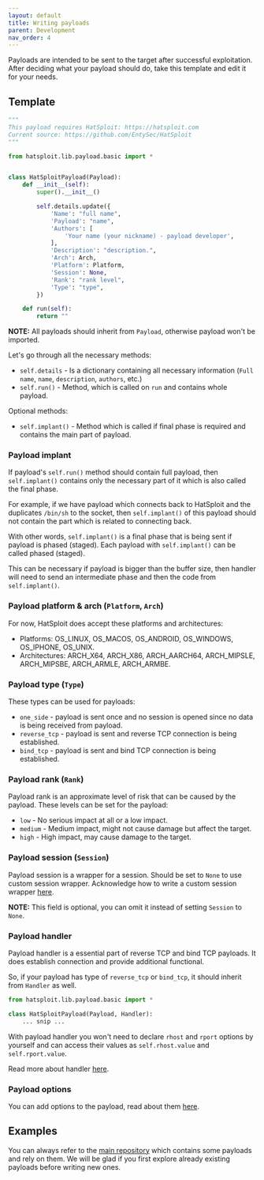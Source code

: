 ```yaml
---
layout: default
title: Writing payloads
parent: Development
nav_order: 4
---
```


Payloads are intended to be sent to the target after successful exploitation.
After deciding what your payload should do, take this template and edit it for your needs.

## Template

```python
"""
This payload requires HatSploit: https://hatsploit.com
Current source: https://github.com/EntySec/HatSploit
"""

from hatsploit.lib.payload.basic import *


class HatSploitPayload(Payload):
    def __init__(self):
        super().__init__()

        self.details.update({
            'Name': "full name",
            'Payload': "name",
            'Authors': [
                'Your name (your nickname) - payload developer',
            ],
            'Description': "description.",
            'Arch': Arch,
            'Platform': Platform,
            'Session': None,
            'Rank': "rank level",
            'Type': "type",
        })

    def run(self):
        return ""
```

**NOTE:** All payloads should inherit from `Payload`, otherwise payload won't be imported.

Let's go through all the necessary methods:

* `self.details` - Is a dictionary containing all necessary information (`Full name`, `name`, `description`, `authors`, etc.)
* `self.run()` - Method, which is called on `run` and contains whole payload.

Optional methods:

* `self.implant()` - Method which is called if final phase is required and contains the main part of payload.

### Payload implant

If payload's `self.run()` method should contain full payload, then `self.implant()` contains only the necessary part of it which is also called the final phase.

For example, if we have payload which connects back to HatSploit and the duplicates `/bin/sh` to the socket, then `self.implant()` of this payload should not contain the part which is related to connecting back.

With other words, `self.implant()` is a final phase that is being sent if payload is phased (staged). Each payload with `self.implant()` can be called phased (staged).

This can be necessary if payload is bigger than the buffer size, then handler will need to send an intermediate phase and then the code from `self.implant()`.

### Payload platform & arch (`Platform`, `Arch`)

For now, HatSploit does accept these platforms and architectures:

* Platforms: OS_LINUX, OS_MACOS, OS_ANDROID, OS_WINDOWS, OS_IPHONE, OS_UNIX.
* Architectures: ARCH_X64, ARCH_X86, ARCH_AARCH64, ARCH_MIPSLE, ARCH_MIPSBE, ARCH_ARMLE, ARCH_ARMBE.

### Payload type (`Type`)

These types can be used for payloads:

* `one_side` - payload is sent once and no session is opened since no data is being received from payload.
* `reverse_tcp` - payload is sent and reverse TCP connection is being established.
* `bind_tcp` - payload is sent and bind TCP connection is being established.

### Payload rank (`Rank`)

Payload rank is an approximate level of risk that can be caused by the payload. These levels can be set for the payload:

* `low` - No serious impact at all or a low impact.
* `medium` - Medium impact, might not cause damage but affect the target.
* `high` - High impact, may cause damage to the target.

### Payload session (`Session`)

Payload session is a wrapper for a session. Should be set to `None` to use custom session wrapper. Acknowledge how to write a custom session wrapper [here](/docs/development/session-wrapper).

**NOTE:** This field is optional, you can omit it instead of setting `Session` to `None`.

### Payload handler

Payload handler is a essential part of reverse TCP and bind TCP payloads. It does establish connection and provide additional functional.

So, if your payload has type of `reverse_tcp` or `bind_tcp`, it should inherit from `Handler` as well.

```python
from hatsploit.lib.payload.basic import *

class HatSploitPayload(Payload, Handler):
    ... snip ...
```

With payload handler you won't need to declare `rhost` and `rport` options by yourself and can access their values as `self.rhost.value` and `self.rport.value`.

Read more about handler [here](/docs/kits/handler).

### Payload options

You can add options to the payload, read about them [here](/docs/development/options).

## Examples

You can always refer to the [main repository](https://github.com/EntySec/HatSploit/tree/main/hatsploit/payloads) which contains some payloads and rely on them.
We will be glad if you first explore already existing payloads before writing new ones.